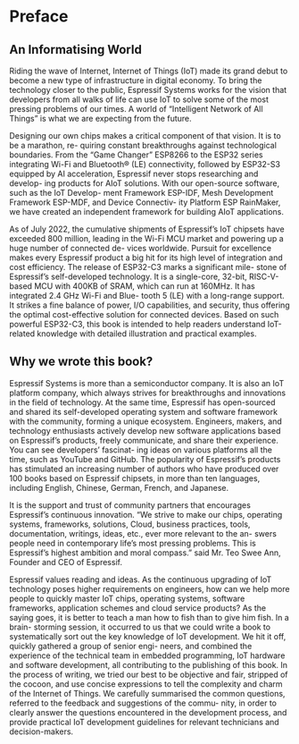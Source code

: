 # Preface

## An Informatising World

Riding the wave of Internet, Internet of Things (IoT) made its grand debut to become a new type of infrastructure in digital economy. To bring the technology closer to the public, Espressif Systems works for the vision that developers from all walks of life can use IoT to solve some of the most pressing problems of our times. A world of “Intelligent Network of All Things” is what we are expecting from the future.

Designing our own chips makes a critical component of that vision. It is to be a marathon, re- quiring constant breakthroughs against technological boundaries. From the “Game Changer” ESP8266 to the ESP32 series integrating Wi-Fi and Bluetooth&reg; (LE) connectivity, followed by ESP32-S3 equipped by AI acceleration, Espressif never stops researching and develop- ing products for AIoT solutions. With our open-source software, such as the IoT Develop- ment Framework ESP-IDF, Mesh Development Framework ESP-MDF, and Device Connectiv- ity Platform ESP RainMaker, we have created an independent framework for building AIoT applications.

As of July 2022, the cumulative shipments of Espressif’s IoT chipsets have exceeded 800 million, leading in the Wi-Fi MCU market and powering up a huge number of connected de- vices worldwide. Pursuit for excellence makes every Espressif product a big hit for its high level of integration and cost efficiency. The release of ESP32-C3 marks a significant mile- stone of Espressif’s self-developed technology. It is a single-core, 32-bit, RISC-V-based MCU with 400KB of SRAM, which can run at 160MHz. It has integrated 2.4 GHz Wi-Fi and Blue- tooth 5 (LE) with a long-range support. It strikes a fine balance of power, I/O capabilities, and security, thus offering the optimal cost-effective solution for connected devices. Based on such powerful ESP32-C3, this book is intended to help readers understand IoT-related knowledge with detailed illustration and practical examples.

## Why we wrote this book?

Espressif Systems is more than a semiconductor company. It is also an IoT platform company, which always strives for breakthroughs and innovations in the field of technology. At the same time, Espressif has open-sourced and shared its self-developed operating system and software framework with the community, forming a unique ecosystem. Engineers, makers, and technology enthusiasts actively develop new software applications based on Espressif’s products, freely communicate, and share their experience. You can see developers’ fascinat- ing ideas on various platforms all the time, such as YouTube and GitHub. The popularity of Espressif’s products has stimulated an increasing number of authors who have produced over 100 books based on Espressif chipsets, in more than ten languages, including English, Chinese, German, French, and Japanese.

It is the support and trust of community partners that encourages Espressif’s continuous innovation. “We strive to make our chips, operating systems, frameworks, solutions, Cloud, business practices, tools, documentation, writings, ideas, etc., ever more relevant to the an- swers people need in contemporary life’s most pressing problems. This is Espressif’s highest ambition and moral compass.” said Mr. Teo Swee Ann, Founder and CEO of Espressif.

Espressif values reading and ideas. As the continuous upgrading of IoT technology poses higher requirements on engineers, how can we help more people to quickly master IoT chips, operating systems, software frameworks, application schemes and cloud service products? As the saying goes, it is better to teach a man how to fish than to give him fish. In a brain- storming session, it occurred to us that we could write a book to systematically sort out the key knowledge of IoT development. We hit it off, quickly gathered a group of senior engi- neers, and combined the experience of the technical team in embedded programming, IoT hardware and software development, all contributing to the publishing of this book. In the process of writing, we tried our best to be objective and fair, stripped of the cocoon, and use concise expressions to tell the complexity and charm of the Internet of Things. We carefully summarised the common questions, referred to the feedback and suggestions of the commu- nity, in order to clearly answer the questions encountered in the development process, and provide practical IoT development guidelines for relevant technicians and decision-makers.
